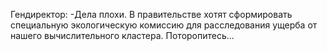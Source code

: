 Гендиректор:
-Дела плохи. В правительстве хотят сформировать специальную экологическую комиссию для расследования ущерба от нашего вычислительного кластера. Поторопитесь...
